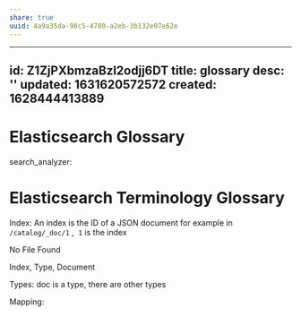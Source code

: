 ```yaml
---
share: true
uuid: 4a9a35da-98c5-4780-a2eb-3b132e07e62e
---
```

---
id: Z1ZjPXbmzaBzI2odjj6DT
title: glossary
desc: ''
updated: 1631620572572
created: 1628444413889
---
# Elasticsearch Glossary
search\_analyzer:

# Elasticsearch Terminology Glossary
Index: An index is the ID of a JSON document for example in `/catalog/_doc/1` ,  `1` is the index

No File Found

Index, Type, Document

Types: doc is a type, there are other types

Mapping:
